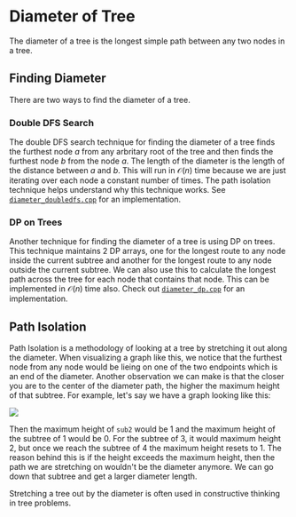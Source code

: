 # Diameter of Tree

The diameter of a tree is the longest simple path between any two nodes in a tree.

## Finding Diameter

There are two ways to find the diameter of a tree.

### Double DFS Search

The double DFS search technique for finding the diameter of a tree finds the furthest node $a$ from any arbritary root of the tree and then finds the furthest node $b$ from the node $a$. The length of the diameter is the length of the distance between $a$ and $b$. This will run in $\mathcal{O}(n)$ time because we are just iterating over each node a constant number of times. The path isolation technique helps understand why this technique works. See [`diameter_doubledfs.cpp`](diameter_doubledfs.cpp) for an implementation.

### DP on Trees

Another technique for finding the diameter of a tree is using DP on trees. This technique maintains 2 DP arrays, one for the longest route to any node inside the current subtree and another for the longest route to any node outside the current subtree. We can also use this to calculate the longest path across the tree for each node that contains that node. This can be implemented in $\mathcal{O}(n)$ time also. Check out [`diameter_dp.cpp`](diameter_dp.cpp) for an implementation.

## Path Isolation

Path Isolation is a methodology of looking at a tree by stretching it out along the diameter. When visualizing a graph like this, we notice that the furthest node from any node would be lieing on one of the two endpoints which is an end of the diameter. Another observation we can make is that the closer you are to the center of the diameter path, the higher the maximum height of that subtree. For example, let's say we have a graph looking like this:

[![](https://mermaid.ink/img/pako:eNolTzEOwjAM_ErkuR2AwpARMcICjF5M4tKI1qnSRAhV_Ttp6sG6O59s3wzGWwYNbe-_pqMQ1fWOMqXXO9DYqQz2KCqXdYFNdF7U87wpJ1XXtcpjFouyK2zzr73QA8qhgAalKeCIAhUMHAZyNt-d110IseOBEXSGlsIHAWXJPkrRP35iQMeQuII0Wop8cZS_G0C31E9ZZeuiD7ctSMmz_AFozkP3?type=png)](https://mermaid.live/edit#pako:eNolTzEOwjAM_ErkuR2AwpARMcICjF5M4tKI1qnSRAhV_Ttp6sG6O59s3wzGWwYNbe-_pqMQ1fWOMqXXO9DYqQz2KCqXdYFNdF7U87wpJ1XXtcpjFouyK2zzr73QA8qhgAalKeCIAhUMHAZyNt-d110IseOBEXSGlsIHAWXJPkrRP35iQMeQuII0Wop8cZS_G0C31E9ZZeuiD7ctSMmz_AFozkP3)

Then the maximum height of `sub2` would be 1 and the maximum height of the subtree of 1 would be 0. For the subtree of 3, it would maximum height 2, but once we reach the subtree of 4 the maximum height resets to 1. The reason behind this is if the height exceeds the maximum height, then the path we are stretching on wouldn't be the diameter anymore. We can go down that subtree and get a larger diameter length.

Stretching a tree out by the diameter is often used in constructive thinking in tree problems.
